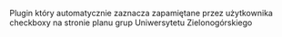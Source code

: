 Plugin który automatycznie zaznacza zapamiętane przez użytkownika checkboxy na stronie planu grup Uniwersytetu Zielonogórskiego
